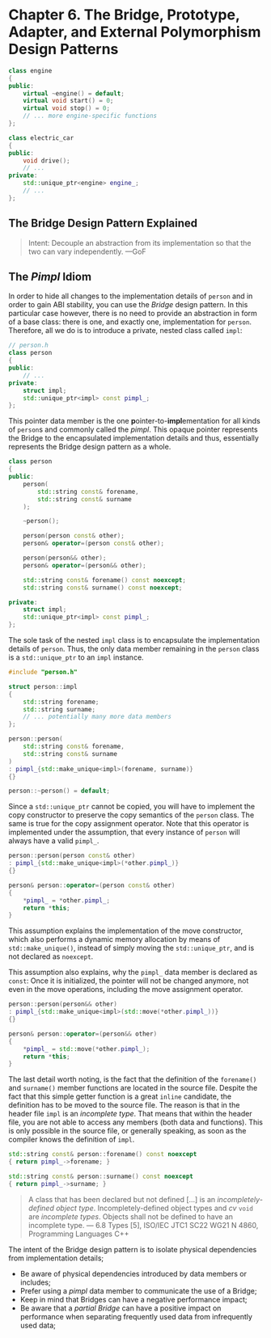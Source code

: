 # Chapter 6. The Bridge, Prototype, Adapter, and External Polymorphism Design Patterns

```c++
class engine
{
public:
    virtual ~engine() = default;
    virtual void start() = 0;
    virtual void stop() = 0;
    // ... more engine-specific functions
};

class electric_car
{
public:
    void drive();
    // ...
private:
    std::unique_ptr<engine> engine_;
    // ...
};
```

## The Bridge Design Pattern Explained

> Intent: Decouple an abstraction from its implementation so that the two can vary independently. —GoF

## The *Pimpl* Idiom

In order to hide all changes to the implementation details of `person` and in order to gain ABI stability, you can use the *Bridge* design pattern. In this particular case however, there is no need to provide an abstraction in form of a base class: there is one, and exactly one, implementation for `person`. Therefore, all we do is to introduce a private, nested class called `impl`:

```c++
// person.h
class person
{
public:
    // ...
private:
    struct impl;
    std::unique_ptr<impl> const pimpl_;
};
```

This pointer data member is the one **p**ointer-to-**impl**ementation for all kinds of `person`s and commonly called the *pimpl*. This opaque pointer represents the Bridge to the encapsulated implementation details and thus, essentially represents the Bridge design pattern as a whole.

```c++
class person
{
public:
    person(
        std::string const& forename,
        std::string const& surname
    );

    ~person();

    person(person const& other);
    person& operator=(person const& other);

    person(person&& other);
    person& operator=(person&& other);

    std::string const& forename() const noexcept;
    std::string const& surname() const noexcept;

private:
    struct impl;
    std::unique_ptr<impl> const pimpl_;
};
```

The sole task of the nested `impl` class is to encapsulate the implementation details of `person`. Thus, the only data member remaining in the `person` class is a `std::unique_ptr` to an `impl` instance.

```c++
#include "person.h"

struct person::impl
{
    std::string forename;
    std::string surname;
    // ... potentially many more data members
};

person::person(
    std::string const& forename,
    std::string const& surname
)
: pimpl_{std::make_unique<impl>(forename, surname)}
{}

person::~person() = default;
```

Since a `std::unique_ptr` cannot be copied, you will have to implement the copy constructor to preserve the copy semantics of the `person` class. The same is true for the copy assignment operator. Note that this operator is implemented under the assumption, that every instance of `person` will always have a valid `pimpl_`.

```c++
person::person(person const& other)
: pimpl_{std::make_unique<impl>(*other.pimpl_)}
{}

person& person::operator=(person const& other)
{
    *pimpl_ = *other.pimpl_;
    return *this;
}
```

This assumption explains the implementation of the move constructor, which also performs a dynamic memory allocation by means of `std::make_unique()`, instead of simply moving the `std::unique_ptr`, and is not declared as `noexcept`.

This assumption also explains, why the `pimpl_` data member is declared as `const`: Once it is initialized, the pointer will not be changed anymore, not even in the move operations, including the move assignment operator.

```c++
person::person(person&& other)
: pimpl_{std::make_unique<impl>(std::move(*other.pimpl_))}
{}

person& person::operator=(person&& other)
{
    *pimpl_ = std::move(*other.pimpl_);
    return *this;
}
```

The last detail worth noting, is the fact that the definition of the `forename()` and `surname()` member functions are located in the source file. Despite the fact that this simple getter function is a great `inline` candidate, the definition has to be moved to the source file. The reason is that in the header file `impl` is an *incomplete type*. That means that within the header file, you are not able to access any members (both data and functions). This is only possible in the source file, or generally speaking, as soon as the compiler knows the definition of `impl`.

```c++
std::string const& person::forename() const noexcept
{ return pimpl_->forename; }

std::string const& person::surname() const noexcept
{ return pimpl_->surname; }
```

> A class that has been declared but not defined [...] is an *incompletely-defined object type*. Incompletely-defined object types and *cv* `void` are *incomplete types*. Objects shall not be defined to have an incomplete type. — 6.8 Types [5], ISO/IEC JTC1 SC22 WG21 N 4860, Programming Languages C++



The intent of the Bridge design pattern is to isolate physical dependencies from implementation details;

- Be aware of physical dependencies introduced by data members or includes;
- Prefer using a *pimpl* data member to communicate the use of a Bridge;
- Keep in mind that Bridges can have a negative performance impact;
- Be aware that a *partial Bridge* can have a positive impact on performance when separating frequently used data from infrequently used data;

